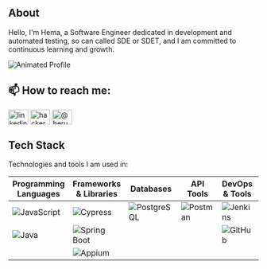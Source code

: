 
## About
Hello, I'm Hema, a Software Engineer dedicated in development and automated testing, so can called SDE or SDET, and I am committed to continuous learning and growth.

![Animated Profile](https://media.giphy.com/media/3o7TKxA2mJzVYXfN9W/giphy.gif) <!-- Add a relevant animated GIF -->

## 📫 How to reach me:

<a href="https://linkedin.com/herupurnama14" target="blank"><img align="center" src="https://raw.githubusercontent.com/rahuldkjain/github-profile-readme-generator/master/src/images/icons/Social/linked-in-alt.svg" alt="linkedin-hema" height="30" width="40" /></a>
<a href="https://www.hackerrank.com/" target="blank"><img align="center" src="https://raw.githubusercontent.com/rahuldkjain/github-profile-readme-generator/master/src/images/icons/Social/hackerrank.svg" alt="hackerank-hema" height="30" width="40" /></a>
<a href="https://medium.com/@herupurnama" target="blank"><img align="center" src="https://raw.githubusercontent.com/rahuldkjain/github-profile-readme-generator/master/src/images/icons/Social/medium.svg" alt="@herupurnama" height="30" width="40" /></a>

## Tech Stack
Technologies and tools I am used in:

| Programming Languages                                                                                            | Frameworks & Libraries                                                                                         | Databases        | API Tools                                                                                               | DevOps & Tools                                                                                          | Testing & Management |
|------------------------------------------------------------------------------------------------------------------|----------------------------------------------------------------------------------------------------------------|------------------|---------------------------------------------------------------------------------------------------------|---------------------------------------------------------------------------------------------------------|----------------------|
| ![JavaScript](https://img.shields.io/badge/-JavaScript-F7DF1E?style=flat-square&logo=javascript&logoColor=black) | ![Cypress](https://img.shields.io/badge/-Cypress-17202C?style=flat-square&logo=cypress&logoColor=white)        | ![PostgreSQL](https://img.shields.io/badge/-PostgreSQL-4169E1?style=flat-square&logo=postgresql&logoColor=white) |![Postman](https://img.shields.io/badge/-Postman-FF6C37?style=flat-square&logo=postman&logoColor=white)  | ![Jenkins](https://img.shields.io/badge/-Jenkins-D24939?style=flat-square&logo=jenkins&logoColor=white) | ![Qase.io](https://img.shields.io/badge/-Qase.io-0D6EFD?style=flat-square&logo=qase&logoColor=white)           |
| ![Java](https://img.shields.io/badge/-Java-007396?style=flat-square&logo=java&logoColor=white)                   | ![Spring Boot](https://img.shields.io/badge/-Spring%20Boot-6DB33F?style=flat-square&logo=springboot&logoColor=white) | | | ![GitHub](https://img.shields.io/badge/-GitHub-181717?style=flat-square&logo=github&logoColor=white)    | ![Spreadsheet](https://img.shields.io/badge/-Spreadsheet-009688?style=flat-square&logo=google&logoColor=white) |
| | ![Appium](https://img.shields.io/badge/-Appium-8E4D76?style=flat-square&logo=appium&logoColor=white)           |  |                                                                                                         |                                                                                                         |           |

<!-- ## Experience

| Description                                                                                                                                                                                                                                                                                                                                     | Media & Links |
|-------------------------------------------------------------------------------------------------------------------------------------------------------------------------------------------------------------------------------------------------------------------------------------------------------------------------------------------------|---------------|
| **Senior Software Engineer - Tech Innovators Inc.** <br> *Jan 2020 - Present* <br> - Led the development of a scalable e-commerce platform using Java, Spring Boot, and PostgreSQL. <br> - Implemented automated testing solutions with Cypress and Appium, reducing bugs by 30%. <br> - Spearheaded CI/CD pipeline improvements using Jenkins. | ![Tech Innovators](https://media.giphy.com/media/3o6Zt2bqJ7xq04dWzS/giphy.gif) <br> [View Job Details](https://tech-innovators.example.com) |
| **Software Engineer - Code Solutions Ltd.** <br> *Jan 2018 - Dec 2019* <br> - Key responsibilities and achievements. <br> - Specific projects or tasks.<br>- Major contributions.                                                                                                                                                               | ![Code Solutions](https://media.giphy.com/media/3o6fJjDrqvICz3ZP5O/giphy.gif) <br> [View Job Details](https://code-solutions.example.com) |

## Projects

| Description | Media & Links |
|-------------|---------------|
| **Task Manager App** <br> - A web application designed to help users manage their tasks efficiently. <br> - **Technologies Used:** JavaScript, Spring Boot, PostgreSQL | ![Task Manager](https://media.giphy.com/media/3o6Zt3vDRPvhNsggVK/giphy.gif) <br> [View Project](https://github.com/alexjohnson/task-manager-app) |
| **Mobile Testing Framework** <br> - A framework for mobile app testing, utilizing Appium for automated tests. <br> - **Technologies Used:** Java, Appium, Jenkins | ![Mobile Testing](https://media.giphy.com/media/3o6fJjDrqvICz3ZP5O/giphy.gif) <br> [View Project](https://github.com/alexjohnson/mobile-testing-framework) |

## Organizations
- **Tech Innovators Inc.** - Senior Software Engineer
    - Developed enterprise-level applications and led testing automation efforts.
- **Code Solutions Ltd.** - Software Engineer
    - Worked on web application development and API testing.

## Certifications & Awards
- **Certified Java Developer** - Oracle, 2021
    - **Link:** [View Certification](https://oracle.com/certifications/java)
- **Best Innovation Award** - Tech Innovators Inc., 2022
    - **Link:** [View Award](https://tech-innovators.example.com/awards)

---
--!>
